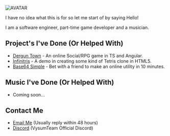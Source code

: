 ![AVATAR](https://avatars3.githubusercontent.com/u/57133721?s=460&v=4)

I have no idea what this is for so let me start of by saying Hello!

I am a software engineer, part-time game developer and a musician.

## Project's I've Done (Or Helped With)
- [Dergun Town](https://derguns.town) - An online Social/RPG game in TS and Angular. 
- [Infinitris](/infinitris) - A demo in creating some kind of Tetris clone in HTML5.
- [Base64 Simple](/base64-simple) - Bet with a friend to make an online utility in 10 minutes.

## Music I've Done (Or Helped With)
- Coming soon...

## Contact Me
- [Email Me](mailto:thedreadjaw@gmail.com) (Usually reply within 48 hours)
- [Discord](https://discord.gg/unaXJf7) (VysumTeam Official Discord)
